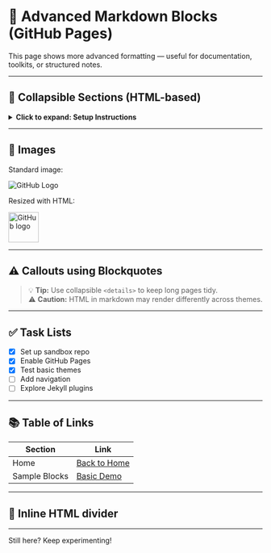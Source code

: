 # 🧪 Advanced Markdown Blocks (GitHub Pages)

This page shows more advanced formatting — useful for documentation, toolkits, or structured notes.

---

## 📁 Collapsible Sections (HTML-based)

<details>
<summary><strong>Click to expand: Setup Instructions</strong></summary>

1. Clone the repo  
2. Edit the `_config.yml`  
3. Commit and push  
4. Visit your live site!

</details>

---

## 📸 Images

Standard image:

![GitHub Logo](https://github.githubassets.com/images/modules/logos_page/GitHub-Mark.png)

Resized with HTML:

<img src="https://github.githubassets.com/images/modules/logos_page/GitHub-Mark.png" width="60" alt="GitHub logo">

---

## ⚠️ Callouts using Blockquotes

> 💡 **Tip:** Use collapsible `<details>` to keep long pages tidy.  
> ⚠️ **Caution:** HTML in markdown may render differently across themes.

---

## ✅ Task Lists

- [x] Set up sandbox repo
- [x] Enable GitHub Pages
- [x] Test basic themes
- [ ] Add navigation
- [ ] Explore Jekyll plugins

---

## 📚 Table of Links

| Section         | Link                 |
|-----------------|----------------------|
| Home            | [Back to Home](index.md) |
| Sample Blocks   | [Basic Demo](sample-theme-preview.md) |

---

## 🧵 Inline HTML divider

<hr>

Still here? Keep experimenting!
